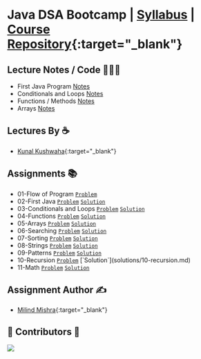 # Java DSA Bootcamp | [Syllabus](syllabus.md) | [Course Repository](https://github.com/kunal-kushwaha/DSA-Bootcamp-Java){:target="_blank"}

## Lecture Notes / Code 👨🏻‍💻

- First Java Program [Notes](lectures/first-java-program.md)
- Conditionals and Loops [Notes](lectures/conditionals-loops.md)
- Functions / Methods [Notes](lectures/methods.md)
- Arrays [Notes](lectures/arrays.md)

## Lectures By ☕️

- [Kunal Kushwaha](https://github.com/kunal-kushwaha){:target="_blank"}

## Assignments 📚

- 01-Flow of Program [`Problem`](assignments/01-flow-of-program.md) 
- 02-First Java [`Problem`](assignments/2-first-java.md) [`Solution`](solutions/02-first-java.md)
- 03-Conditionals and Loops [`Problem`](assignments/03-conditionals-loops.md) [`Solution`](solutions/03-conditionals-loops.md)
- 04-Functions [`Problem`](assignments/04-functions.md) [`Solution`](solutions/04-functions.md)
- 05-Arrays [`Problem`](assignments/05-arrays.md) [`Solution`](solutions/05-arrays.md)
- 06-Searching [`Problem`](assignments/06-searching.md) [`Solution`](solutions/06-searching.md)
- 07-Sorting [`Problem`](assignments/07-sorting.md) [`Solution`](solutions/07-sorting.md)
- 08-Strings [`Problem`](assignments/08-strings.md) [`Solution`](solutions/08-strings.md)
- 09-Patterns [`Problem`](assignments/09-patterns.md) [`Solution`](solutions/09-patterns.md)
- 10-Recursion [`Problem`](assignments/10-recur`ion.md) [`Solution`](solutions/10-recursion.md)
- 11-Math [`Problem`](assignments/11-math.md) [`Solution`](solutions/11-math.md)


## Assignment Author  ✍️

- [Milind Mishra](https://milind.bio.link){:target="_blank"}

## 🚨 Contributors 🚨

<a href="https://github.com/thatbeautifuldream/java-dsa-bootcamp/graphs/contributors">
  <img src="https://contrib.rocks/image?repo=thatbeautifuldream/java-dsa-bootcamp" />
</a>
